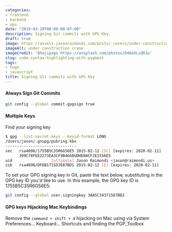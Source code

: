 ```yaml
---
categories:
- frontend
- backend
- ops
date: "2019-03-19T00:00:00-07:00"
description: Signing Git commits with GPG Key.
draft: true
image: https://assets.jasonraimondi.com/posts/_covers/under-construction.jpg
imageAlt: under construction crane
imageCredit: '@hojipago https://unsplash.com/photos/D46mXLsQRJw'
slug: code-syntax-highlighting-with-pygment
tags:
- hugo
- javascript
title: Signing Git commits with GPG Key
---
```


#### Always Sign Git Commits

```bash
git config --global commit.gpgsign true
```

#### Multiple Keys

Find your signing key

```bash
$ gpg --list-secret-keys --keyid-format LONG
/Users/jason/.gnupg/pubring.kbx
-------------------------------
sec   rsa4096/1755B5C35R6G56E5 2015-02-12 [SC] [expires: 2020-02-11]
      399C78FEE2273EA3CF9B4668UDHEN4CFJEIS56E5
uid                 [ultimate] Jason Raimondi <jason@raimondi.us>
ssb   rsa4096/DF6B171SDJE87BD1 2015-02-12 [E] [expires: 2020-02-11]
```

To set your GPG signing key in Git, paste the text below, substituting in the GPG key ID you'd like to use. In this example, the GPG key ID is 1755B5C35R6G56E5:

```bash
git config --global user.signingkey 3AA5C34371567BD2
```

#### GPG keys Hijacking Mac Keybindings

Remove the `command + shift + d` hijacking on Mac using via System Preferences… Keyboard… Shortcuts and finding the PGP_Toolbox
